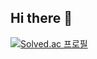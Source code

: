 ## Hi there 👋




[![Solved.ac 프로필](http://mazassumnida.wtf/api/v2/generate_badge?boj=kkcomputer)](https://solved.ac/kkcomputer)​
